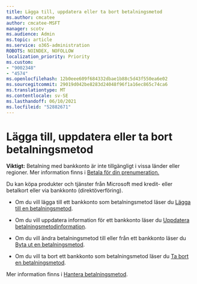 ```yaml
---
title: Lägga till, uppdatera eller ta bort betalningsmetod
ms.author: cmcatee
author: cmcatee-MSFT
manager: scotv
ms.audience: Admin
ms.topic: article
ms.service: o365-administration
ROBOTS: NOINDEX, NOFOLLOW
localization_priority: Priority
ms.custom:
- "9002348"
- "4574"
ms.openlocfilehash: 12b0eee609f684332dbae1b88c5d43f550ea6e02
ms.sourcegitcommit: 29019d042be8283d24048f96f1a16ec865c74ca6
ms.translationtype: MT
ms.contentlocale: sv-SE
ms.lasthandoff: 06/10/2021
ms.locfileid: "52882671"
---
```

# <a name="add-update-or-remove-payment-method"></a>Lägga till, uppdatera eller ta bort betalningsmetod

**Viktigt:** Betalning med bankkonto är inte tillgängligt i vissa länder eller regioner. Mer information finns i [Betala för din prenumeration.](/microsoft-365/commerce/billing-and-payments/pay-for-your-subscription) 

Du kan köpa produkter och tjänster från Microsoft med kredit- eller betalkort eller via bankkonto (direktöverföring).

- Om du vill lägga till ett bankkonto som betalningsmetod läser du [Lägga till en betalningsmetod](/microsoft-365/commerce/billing-and-payments/manage-payment-methods#add-a-payment-method).

- Om du vill uppdatera information för ett bankkonto läser du [Uppdatera betalningsmetodinformation](/microsoft-365/commerce/billing-and-payments/manage-payment-methods#update-payment-method-details).

- Om du vill ändra betalningsmetod till eller från ett bankkonto läser du [Byta ut en betalningsmetod](/microsoft-365/commerce/billing-and-payments/manage-payment-methods#replace-a-payment-method).

- Om du vill ta bort ett bankkonto som betalningsmetod läser du [Ta bort en betalningsmetod](/microsoft-365/commerce/billing-and-payments/manage-payment-methods#delete-a-payment-method).

Mer information finns i [Hantera betalningsmetod](/microsoft-365/commerce/billing-and-payments/manage-payment-methods).
